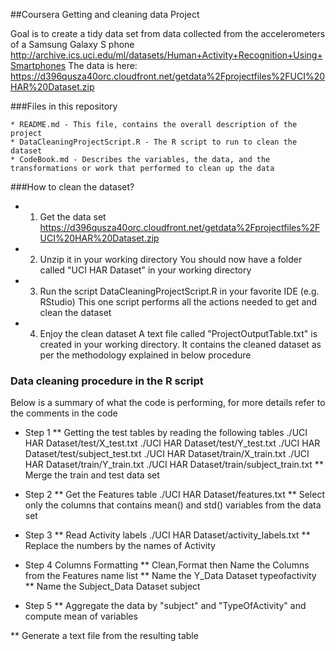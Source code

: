 ##Coursera Getting and cleaning data Project 

Goal is to create a tidy data set from data collected from the accelerometers of a Samsung Galaxy S phone
http://archive.ics.uci.edu/ml/datasets/Human+Activity+Recognition+Using+Smartphones
The data is here:
https://d396qusza40orc.cloudfront.net/getdata%2Fprojectfiles%2FUCI%20HAR%20Dataset.zip

###Files in this repository

	* README.md - This file, contains the overall description of the project
	* DataCleaningProjectScript.R - The R script to run to clean the dataset
	* CodeBook.md - Describes the variables, the data, and the transformations or work that performed to clean up the data

###How to clean the dataset?

* 1) Get the data set 
https://d396qusza40orc.cloudfront.net/getdata%2Fprojectfiles%2FUCI%20HAR%20Dataset.zip

* 2) Unzip it in your working directory
You should now have a folder called "UCI HAR Dataset" in your working directory

* 3) Run the script DataCleaningProjectScript.R in your favorite IDE (e.g. RStudio)
This one script performs all the actions needed to get and clean the dataset

* 4) Enjoy the clean dataset 
A text file called "ProjectOutputTable.txt" is created in your working directory.
It contains the cleaned dataset as per the methodology explained in below procedure

### Data cleaning procedure in the R script
Below is a summary of what the code is performing, for more details refer to the comments in the code

*  Step 1
** Getting the test tables by reading the following tables
./UCI HAR Dataset/test/X_test.txt
./UCI HAR Dataset/test/Y_test.txt
./UCI HAR Dataset/test/subject_test.txt
./UCI HAR Dataset/train/X_train.txt
./UCI HAR Dataset/train/Y_train.txt
./UCI HAR Dataset/train/subject_train.txt
** Merge the train and test data set


*  Step 2
** Get the Features table
./UCI HAR Dataset/features.txt
** Select only the columns that contains mean() and std() variables from the data set


*  Step 3 
** Read Activity labels
./UCI HAR Dataset/activity_labels.txt
** Replace the numbers by the names of Activity


*  Step 4  Columns Formatting
** Clean,Format then Name the Columns from the Features name list
** Name the Y_Data Dataset
typeofactivity
** Name the Subject_Data Dataset
subject


*  Step 5 
** Aggregate the data by "subject" and "TypeOfActivity" and compute mean of variables

** Generate a text file from the resulting table




